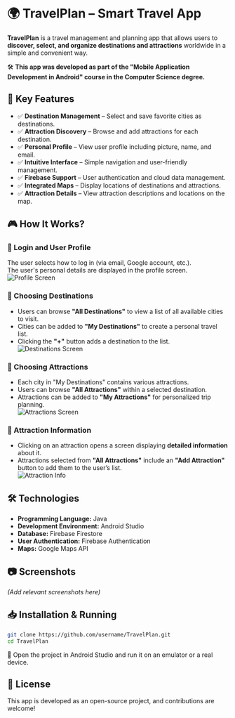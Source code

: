 # 🌍 TravelPlan – Smart Travel App

**TravelPlan** is a travel management and planning app that allows users to **discover, select, and organize destinations and attractions** worldwide in a simple and convenient way.

🛠️ **This app was developed as part of the "Mobile Application Development in Android" course in the Computer Science degree.**

## 📌 Key Features
- ✅ **Destination Management** – Select and save favorite cities as destinations.
- ✅ **Attraction Discovery** – Browse and add attractions for each destination.
- ✅ **Personal Profile** – View user profile including picture, name, and email.
- ✅ **Intuitive Interface** – Simple navigation and user-friendly management.
- ✅ **Firebase Support** – User authentication and cloud data management.
- ✅ **Integrated Maps** – Display locations of destinations and attractions.
- ✅ **Attraction Details** – View attraction descriptions and locations on the map.

## 🎮 How It Works?
### 🔹 Login and User Profile
The user selects how to log in (via email, Google account, etc.).  
The user's personal details are displayed in the profile screen.  
![Profile Screen](https://i.postimg.cc/rF17rbK1/2025-02-22-233259.png)

### 🔹 Choosing Destinations
- Users can browse **"All Destinations"** to view a list of all available cities to visit.
- Cities can be added to **"My Destinations"** to create a personal travel list.
- Clicking the **"+"** button adds a destination to the list.  
![Destinations Screen](link-to-your-image.png)

### 🔹 Choosing Attractions
- Each city in "My Destinations" contains various attractions.
- Users can browse **"All Attractions"** within a selected destination.
- Attractions can be added to **"My Attractions"** for personalized trip planning.  
![Attractions Screen](link-to-your-image.png)

### 🔹 Attraction Information
- Clicking on an attraction opens a screen displaying **detailed information** about it.
- Attractions selected from **"All Attractions"** include an **"Add Attraction"** button to add them to the user’s list.  
![Attraction Info](link-to-your-image.png)

## 🛠 Technologies
- **Programming Language:** Java
- **Development Environment:** Android Studio
- **Database:** Firebase Firestore
- **User Authentication:** Firebase Authentication
- **Maps:** Google Maps API

## 📷 Screenshots
*(Add relevant screenshots here)*

## 📥 Installation & Running
```bash
git clone https://github.com/username/TravelPlan.git
cd TravelPlan
```
📌 Open the project in Android Studio and run it on an emulator or a real device.

## 📄 License
This app is developed as an open-source project, and contributions are welcome!
